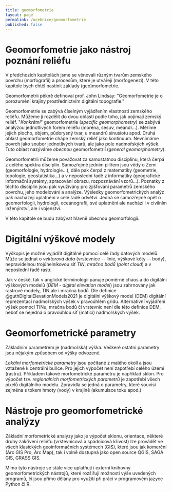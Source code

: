 ```yaml
---
title: geomorfometrie
layout: page
permalink: /ucebnice/geomorfometrie
published: false
---
```


# Geomorfometrie jako nástroj poznání reliéfu

V předchozích kapitolách jsme se věnovali různým tvarům zemského povrchu
(morfografii) a procesům, které je utvářejí (morfogenezi). V této
kapitole bych chtěl nastínit základy (geo)morfometrie.

Geomorfometrii pěkně definoval prof. John Lindsay: "Geomorfometrie je o
porozumění krajiny prostřednictvím digitální topografie."

Geomorfometrie se zabývá číselným vyjádřením vlastností zemského
reliéfu. Můžeme ji rozdělit do dvou oblastí podle toho, jak pojímají
zemský reliéf. "*Konkrétní*" geomorfometrie (*specific geomorphometry*)
se zabývá analýzou jednotlivých forem reliéfu (moréna, sesuv,
meandr\...). Měříme jejich plocho, objem, půdorysný tvar, u meandrů
sinusiotu apod. Druhá oblast geomorfometrie chápe zemský reliéf jako
kontinuum. Nevnímáme povrch jako soubor jednotlivých tvarů, ale jako
pole nadmořských výšek. Tuto oblast nazýváme *obecnou* geomorfometrií
(*general geomorphometry*).

Geomorfometrii můžeme považovat za samostatnou disciplínu, která čerpá z
celého spektra disciplín. Samozřejmě jedním pilířem jsou vědy o Zemi
(geomorfologie, hydrologie\...), dále pak čerpá z matematiky (geometrie,
topologie, geostatistika\...) a v neposlední řadě z informatiky
(geografické informační systémy, zpracování obrazu, rozpoznávání
vzorů\...). Poznatky z těchto disciplín jsou pak využívány pro
zjišťování parametrů zemského povrchu, jeho modelování a analýze.
Výsledky geomorfometrických analýz pak nacházejí uplatnění v celé řadě
odvětví. Jedná se samozřejmě opět o geomorfologii, hydrologii,
oceánografii, své uplatnění ale nachází i v civilním inženýrství, ale i
vojenství.

V této kapitole se budu zabývat hlavně obecnou geomorfologií.

# Digitální výškové modely

Výškopis je možné vyjádřit digitálně pomocí celé řady datových modelů.
Může se jednat o *vektorová data* (vrstevnice -- linie, výškové kóty --
body), nepravidelnou trojúhelníkovou síť *TIN*, *mračno bodů* (*point
cloud*) a v neposlední řadě rastr.

Jak v české, tak v anglické terminologii panuje poměrně chaos a do
digitální výškových modelů (*DEM - digital elevation model*) jsou
zahrnovány jak rastrové modely, TIN ale i mračna bodů. Dle definice
@guthDigitalElevationModels2021 je digitální výškový model (DEM)
digitální reprezentací nadmořských výšek v pravoúhlém gridu.
Alternativní vyjádření výšek pomocí TINu, mračna bodů či vrstevnic není
dle této definice DEM, neboť se nejedná o pravoúhlou síť (matici)
nadmořských výšek.

# Geomorfometrické parametry

Základním parametrem je (nadmořská) výška. Veškeré ostatní parametry
jsou nějakým způsobem od výšky odvozené.

*Lokální morfometrické parametry* jsou počítané z malého okolí a jsou
vztažené k centrální buňce. Pro jejich výpočet není zapotřebí celého
území (rastru). Příkladem takové morfometrické parametru je například
sklon. Pro výpočet tzv. *regionálních morfometrických parametrů* je
zapotřebí všech pixelů digitálního modelu. Zpravidla se jedná o
parametry, které souvisí zejména s tokem hmoty (vody) v krajině
(akumulace toku apod.)

# Nástroje pro geomorfometrické analýzy

Základní morfometrické analýzy jako je výpočet sklonu, orientace,
některé druhy zakřivení reliéfu (vrstevnicová a spádnicová křivost) lze
provádět ve všech klasických geoinformačních systémech (GIS), které jsou
jak komerční (Arc GIS Pro, Arc Map), tak i volně dostupná jako open
source QGIS, SAGA GIS, GRASS GIS.

Mimo tyto nástroje se stále více uplatňují i externí knihovny
geomorfometrických nástrojů, které rozšiřují možnosti výše uvedených
programů, či jsou přímo dělány pro využití při práci v programovém
jazyce Python či R.

